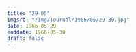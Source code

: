 ```yaml
---
title: "29-05"
imgsrc: "/img/journal/1966/05/29-30.jpg"
date: 1966-05-29
enddate: 1966-05-30
draft: false
---
```


<!-- fix pre-formatted input -->
